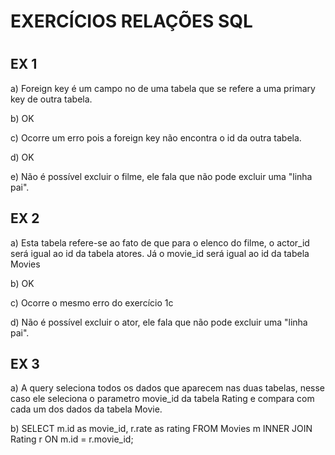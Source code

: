 # EXERCÍCIOS RELAÇÕES SQL <h1>

## EX 1

a) Foreign key é um campo no de uma tabela que se refere a uma primary key de outra tabela.

b) OK

c) Ocorre um erro pois a foreign key não encontra o id da outra tabela.

d) OK

e) Não é possível excluir o filme, ele fala que não pode excluir uma "linha pai".

## EX 2

a) Esta tabela refere-se ao fato de que para o elenco do filme, o actor_id será igual ao id da tabela atores. Já o movie_id será igual ao id da tabela Movies

b) OK

c) Ocorre o mesmo erro do exercício 1c

d) Não é possível excluir o ator, ele fala que não pode excluir uma "linha pai".

## EX 3
a) A query seleciona todos os dados que aparecem nas duas tabelas, nesse caso ele seleciona o parametro movie_id da tabela Rating e compara com cada um dos dados da tabela Movie.

b) SELECT m.id as movie_id, r.rate as rating FROM Movies m
INNER JOIN Rating r ON m.id = r.movie_id;

